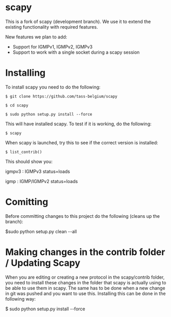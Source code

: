 scapy
=====

This is a fork of scapy (development branch). We use it to extend the existing functionality with required features.

New features we plan to add:

* Support for IGMPv1, IGMPv2, IGMPv3
* Support to work with a single socket during a scapy session

Installing
=======

To install scapy you need to do the following:

	$ git clone https://github.com/tass-belgium/scapy

	$ cd scapy

	$ sudo python setup.py install --force

This will have installed scapy. To test if it is working, do the following:

	$ scapy

When scapy is launched, try this to see if the correct version is installed:

	$ list_contrib()

This should show you:

igmpv3              : IGMPv3                                   status=loads

igmp                : IGMP/IGMPv2                              status=loads


Comitting
=========

Before committing changes to this project do the following (cleans up the branch):

$sudo python setup.py clean --all


Making changes in the contrib folder /  Updating Scapy
======================================================

When you are editing or creating a new protocol in the scapy/contrib folder, you need to install these changes in the folder that scapy is actually using to be able to use them in scapy. The same has to be done when a new change in git was pushed and you want to use this. Installing this can be done in the following way:

$ sudo python setup.py install --force
